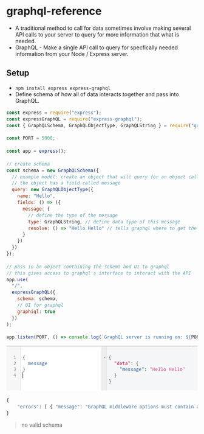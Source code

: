 # graphql-reference

- A traditional method to call for data sometimes involve making several API calls to your server to query for more information that what is needed.
- GraphQL - Make a single API call to query for specfically needed information from your Node / Express server.

## Setup

- `npm install express express-graphql`
- Define schema of how all of data interacts together and pass into GraphQL.

```javascript
const express = require("express");
const expressGraphQL = require("express-graphql");
const { GraphQLSchema, GraphQLObjectType, GraphQLString } = require("graphql");

const PORT = 5000;

const app = express();

// create schema
const schema = new GraphQLSchema({
  // example model: create an object that will query for an object called { name: "Hello" }
  // the object has a field called message
  query: new GraphQLObjectType({
    name: "Hello",
    fields: () => ({
      message: {
        // define the type of the message
        type: GraphQLString, // define data type of this message
        resolve: () => "Hello Hello" // tells graphql where to get the information
      }
    })
  })
});

// pass in an object containing the schema and UI to graphql
// this gives access to graphql's interface to interact with the API
app.use(
  "/",
  expressGraphQL({
    schema: schema,
    // UI for graphql
    graphiql: true
  })
);

app.listen(PORT, () => console.log(`GraphQL server is running on: ${PORT}`));
```

![GraphQL Screenshot](./screenshots/graphql-query.PNG)

```javascript
{
    "errors": [ { "message": "GraphQL middleware options must contain a schema." } ]
}
```

> no valid schema
